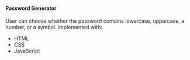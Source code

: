 #### Password Generator

User can choose whether the password contains lowercase, uppercase, a number, or a symbol. implemented with:

- HTML
- CSS
- JavaScript
